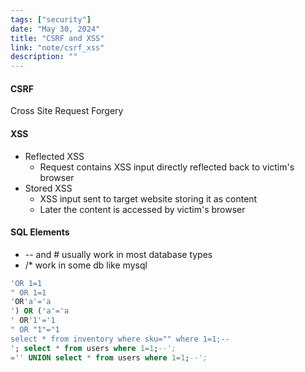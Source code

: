 ```yaml
---
tags: ["security"]
date: "May 30, 2024"
title: "CSRF and XSS"
link: "note/csrf_xss"
description: ""
---
```


#### CSRF

Cross Site Request Forgery

#### XSS

- Reflected XSS
  - Request contains XSS input directly reflected back to victim's browser
- Stored XSS
  - XSS input sent to target website storing it as content
  - Later the content is accessed by victim's browser

#### SQL Elements

- -- and # usually work in most database types
- /* work in some db like mysql

```sql
'OR 1=1
" OR 1=1
'OR'a'='a
') OR ('a'='a
' OR'1'='1
" OR "1"="1
select * from inventory where sku="" where 1=1;--
'; select * from users where 1=1;--';
='' UNION select * from users where 1=1;--';
```
